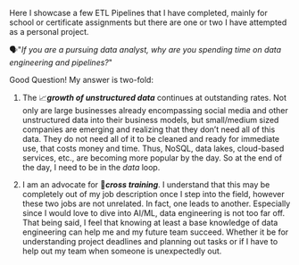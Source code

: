 Here I showcase a few ETL Pipelines that I have completed, mainly for school or certificate assignments but there are one or two I have attempted as a personal project.


🗣️"*If you are a pursuing data analyst, why are you spending time on data engineering and pipelines?*"

Good Question! My answer is two-fold:

1. The 📈***growth of unstructured data*** continues at outstanding rates. Not only are large businesses already encompassing social media and other unstructured data into their business models, but small/medium sized companies are emerging and realizing that they don’t need all of this data. They do not need all of it to be cleaned and ready for immediate use, that costs money and time. Thus, NoSQL, data lakes, cloud-based services, etc., are becoming more popular by the day. So at the end of the day, I need to be in the *data* loop.
   
3. I am an advocate for 🤝***cross training***. I understand that this may be completely out of my job description once I step into the field, however these two jobs are not unrelated. In fact, one leads to another. Especially since I would love to dive into AI/ML, data engineering is not too far off. That being said, I feel that knowing at least a base knowledge of data engineering can help me and my future team succeed. Whether it be for understanding project deadlines and planning out tasks or if I have to help out my team when someone is unexpectedly out.
